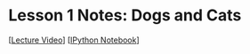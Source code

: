 # Lesson 1 Notes: Dogs and Cats

[[Lecture Video](https://www.youtube.com/watch?v=IPBSB1HLNLo)] [[IPython Notebook](https://github.com/fastai/fastai/blob/master/courses/dl1/lesson1.ipynb)]
